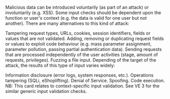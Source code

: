 Malicious data can be introduced voluntarily (as part of an attack) or involuntarily (e.g. XSS). Some input checks should be dependent upon the function or user's context (e.g. the data is valid for one user but not another). There are many alternatives to this kind of attack:

Tampering request types, URLs, cookies, session identifiers, fields or values that are not validated.
Adding, removing or duplicating request fields or values to exploit code behaviour (e.g. mass parameter assignment, parameter pollution, passing partial authentication data).
Sending requests that are processed independently of the user activities (stage, amount of requests, privileges).
Fuzzing a file input.
Depending of the target of the attack, the results of this type of input varies widely:

Information disclosure (error logs, system responses, etc.).
Operations tampering (SQLi, eShoplifting).
Denial of Service.
Spoofing.
Code execution.
NB: This card relates to context-specific input validation. See VE 3 for the similar generic input validation checks.
